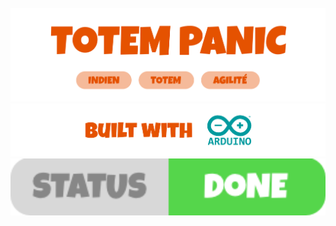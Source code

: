 <div align="center">
<br>
<img width="800" src="/src/img/title.png" alt="totem-panic">
<br>
<img width="800" src="/src/img/buildw.png" alt="built">
<br>
<img width="800" src="/src/img/status.png" alt="status">
<br>
</div>

